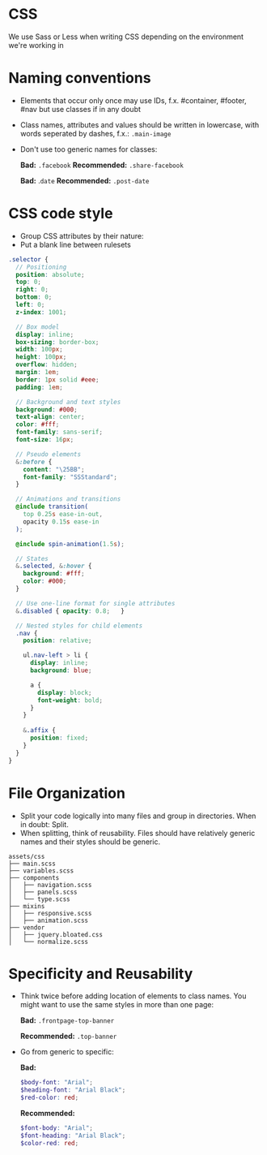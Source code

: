 # CSS
We use Sass or Less when writing CSS depending on the environment we're working in

# Naming conventions
- Elements that occur only once may use IDs, f.x. #container, #footer, #nav but use classes if in any doubt
- Class names, attributes and values should be written in lowercase, with words seperated by dashes, f.x.: `.main-image`
- Don't use too generic names for classes:

  **Bad:** `.facebook`
  **Recommended:** `.share-facebook`

  **Bad:** .`date`
  **Recommended:** `.post-date`


# CSS code style
- Group CSS attributes by their nature:
- Put a blank line between rulesets

```scss
.selector {
  // Positioning
  position: absolute;
  top: 0;
  right: 0;
  bottom: 0;
  left: 0;
  z-index: 1001;

  // Box model
  display: inline;
  box-sizing: border-box;
  width: 100px;
  height: 100px;
  overflow: hidden;
  margin: 1em;
  border: 1px solid #eee;
  padding: 1em;

  // Background and text styles
  background: #000;
  text-align: center;
  color: #fff;
  font-family: sans-serif;
  font-size: 16px;

  // Pseudo elements
  &:before {
    content: "\25BB";
    font-family: "SSStandard";
  }

  // Animations and transitions
  @include transition(  
    top 0.25s ease-in-out,
    opacity 0.15s ease-in
  );

  @include spin-animation(1.5s);

  // States
  &.selected, &:hover {
    background: #fff;
    color: #000;
  }

  // Use one-line format for single attributes
  &.disabled { opacity: 0.8;   }

  // Nested styles for child elements
  .nav {
    position: relative;

    ul.nav-left > li {
      display: inline;
      background: blue;

      a {
        display: block;
        font-weight: bold;
      }
    }
    
    &.affix {
      position: fixed;
    }
  }
}
```


# File Organization

- Split your code logically into many files and group in directories. When in doubt: Split.
- When splitting, think of reusability. Files should have relatively generic names and their styles should be generic.

```
assets/css
├── main.scss
├── variables.scss
├── components
│   ├── navigation.scss
│   ├── panels.scss
│   └── type.scss
├── mixins
│   ├── responsive.scss
│   ├── animation.scss
├── vendor
│   ├── jquery.bloated.css
│   └── normalize.scss
```


# Specificity and Reusability

- Think twice before adding location of elements to class names. You might want to use the same styles in more than one page:

    **Bad:** `.frontpage-top-banner`

    **Recommended:** `.top-banner`

- Go from generic to specific:

    **Bad:**

    ```scss
    $body-font: "Arial";
    $heading-font: "Arial Black";
    $red-color: red;
    ```

    **Recommended:**

    ```scss
    $font-body: "Arial";
    $font-heading: "Arial Black";
    $color-red: red;
    ```
